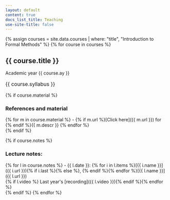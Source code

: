 ```yaml
---
layout: default
content: true
docs_list_title: Teaching
use-site-title: false
---
```


{% assign courses = site.data.courses | where: "title", "Introduction to Formal Methods" %}
{% for course in courses %}

## <a id='{{ course.title }}'></a>{{ course.title }}
Academic year {{ course.ay }}
<p style="font-size:12pt">{{ course.syllabus }}</p>

{% if course.material %}
### References and material
<div markdown="1">
{% for m in course.material %}
- {% if m.url %}[Click here]({{ m.url }}) for {% endif %}{{ m.descr }} {% endfor %}
</div>
{% endif %}

{% if course.notes %}
### Lecture notes:
<div markdown="1">
{% for l in course.notes %}
- {{ l.date }}: {% for i in l.items %}[{{ i.name }}]({{ i.url }}){% if i.last %}{% else %}, {% endif %}{% endfor %}[{{ l.name }}]({{ l.url }})<br/>{% if l.video %} Last year's [recording]({{ l.video }}){% endif %}{% endfor %}
</div>
{% endif %}
{% endfor %}
